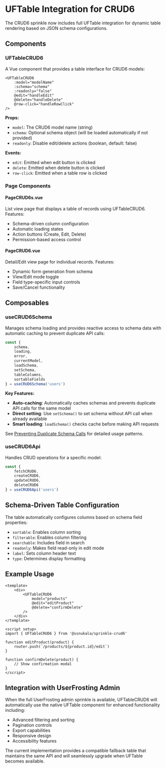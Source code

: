# UFTable Integration for CRUD6

The CRUD6 sprinkle now includes full UFTable integration for dynamic table rendering based on JSON schema configurations.

## Components

### UFTableCRUD6
A Vue component that provides a table interface for CRUD6 models:

```vue
<UFTableCRUD6
    :model="modelName"
    :schema="schema"
    :readonly="false"
    @edit="handleEdit"
    @delete="handleDelete"
    @row-click="handleRowClick"
/>
```

**Props:**
- `model`: The CRUD6 model name (string)
- `schema`: Optional schema object (will be loaded automatically if not provided)
- `readonly`: Disable edit/delete actions (boolean, default: false)

**Events:**
- `edit`: Emitted when edit button is clicked
- `delete`: Emitted when delete button is clicked
- `row-click`: Emitted when a table row is clicked

### Page Components

#### PageCRUD6s.vue
List view page that displays a table of records using UFTableCRUD6. Features:
- Schema-driven column configuration
- Automatic loading states
- Action buttons (Create, Edit, Delete)
- Permission-based access control

#### PageCRUD6.vue  
Detail/Edit view page for individual records. Features:
- Dynamic form generation from schema
- View/Edit mode toggle
- Field type-specific input controls
- Save/Cancel functionality

## Composables

### useCRUD6Schema
Manages schema loading and provides reactive access to schema data with automatic caching to prevent duplicate API calls:

```typescript
const { 
    schema, 
    loading, 
    error, 
    currentModel,
    loadSchema,
    setSchema,
    tableColumns,
    sortableFields
} = useCRUD6Schema('users')
```

**Key Features:**
- **Auto-caching**: Automatically caches schemas and prevents duplicate API calls for the same model
- **Direct setting**: Use `setSchema()` to set schema without API call when already available
- **Smart loading**: `loadSchema()` checks cache before making API requests

See [Preventing Duplicate Schema Calls](./Preventing-Duplicate-Schema-Calls.md) for detailed usage patterns.

### useCRUD6Api
Handles CRUD operations for a specific model:

```typescript
const {
    fetchCRUD6,
    createCRUD6,
    updateCRUD6,
    deleteCRUD6
} = useCRUD6Api('users')
```

## Schema-Driven Table Configuration

The table automatically configures columns based on schema field properties:

- `sortable`: Enables column sorting
- `filterable`: Enables column filtering  
- `searchable`: Includes field in search
- `readonly`: Makes field read-only in edit mode
- `label`: Sets column header text
- `type`: Determines display formatting

## Example Usage

```vue
<template>
    <div>
        <UFTableCRUD6
            model="products"
            @edit="editProduct"
            @delete="confirmDelete"
        />
    </div>
</template>

<script setup>
import { UFTableCRUD6 } from '@ssnukala/sprinkle-crud6'

function editProduct(product) {
    router.push(`/products/${product.id}/edit`)
}

function confirmDelete(product) {
    // Show confirmation modal
}
</script>
```

## Integration with UserFrosting Admin

When the full UserFrosting admin sprinkle is available, UFTableCRUD6 will automatically use the native UFTable component for enhanced functionality including:

- Advanced filtering and sorting
- Pagination controls
- Export capabilities
- Responsive design
- Accessibility features

The current implementation provides a compatible fallback table that maintains the same API and will seamlessly upgrade when UFTable becomes available.